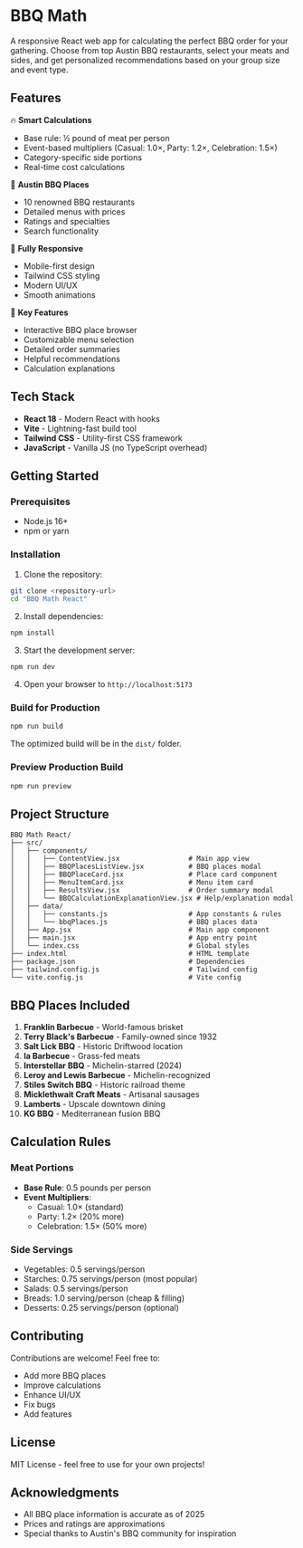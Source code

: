 # BBQ Math

A responsive React web app for calculating the perfect BBQ order for your gathering. Choose from top Austin BBQ restaurants, select your meats and sides, and get personalized recommendations based on your group size and event type.

## Features

🔥 **Smart Calculations**
- Base rule: ½ pound of meat per person
- Event-based multipliers (Casual: 1.0×, Party: 1.2×, Celebration: 1.5×)
- Category-specific side portions
- Real-time cost calculations

🍖 **Austin BBQ Places**
- 10 renowned BBQ restaurants
- Detailed menus with prices
- Ratings and specialties
- Search functionality

📱 **Fully Responsive**
- Mobile-first design
- Tailwind CSS styling
- Modern UI/UX
- Smooth animations

🎯 **Key Features**
- Interactive BBQ place browser
- Customizable menu selection
- Detailed order summaries
- Helpful recommendations
- Calculation explanations

## Tech Stack

- **React 18** - Modern React with hooks
- **Vite** - Lightning-fast build tool
- **Tailwind CSS** - Utility-first CSS framework
- **JavaScript** - Vanilla JS (no TypeScript overhead)

## Getting Started

### Prerequisites

- Node.js 16+ 
- npm or yarn

### Installation

1. Clone the repository:
```bash
git clone <repository-url>
cd "BBQ Math React"
```

2. Install dependencies:
```bash
npm install
```

3. Start the development server:
```bash
npm run dev
```

4. Open your browser to `http://localhost:5173`

### Build for Production

```bash
npm run build
```

The optimized build will be in the `dist/` folder.

### Preview Production Build

```bash
npm run preview
```

## Project Structure

```
BBQ Math React/
├── src/
│   ├── components/
│   │   ├── ContentView.jsx                 # Main app view
│   │   ├── BBQPlacesListView.jsx           # BBQ places modal
│   │   ├── BBQPlaceCard.jsx                # Place card component
│   │   ├── MenuItemCard.jsx                # Menu item card
│   │   ├── ResultsView.jsx                 # Order summary modal
│   │   └── BBQCalculationExplanationView.jsx # Help/explanation modal
│   ├── data/
│   │   ├── constants.js                    # App constants & rules
│   │   └── bbqPlaces.js                    # BBQ places data
│   ├── App.jsx                             # Main app component
│   ├── main.jsx                            # App entry point
│   └── index.css                           # Global styles
├── index.html                              # HTML template
├── package.json                            # Dependencies
├── tailwind.config.js                      # Tailwind config
└── vite.config.js                          # Vite config
```

## BBQ Places Included

1. **Franklin Barbecue** - World-famous brisket
2. **Terry Black's Barbecue** - Family-owned since 1932
3. **Salt Lick BBQ** - Historic Driftwood location
4. **la Barbecue** - Grass-fed meats
5. **Interstellar BBQ** - Michelin-starred (2024)
6. **Leroy and Lewis Barbecue** - Michelin-recognized
7. **Stiles Switch BBQ** - Historic railroad theme
8. **Micklethwait Craft Meats** - Artisanal sausages
9. **Lamberts** - Upscale downtown dining
10. **KG BBQ** - Mediterranean fusion BBQ

## Calculation Rules

### Meat Portions
- **Base Rule**: 0.5 pounds per person
- **Event Multipliers**:
  - Casual: 1.0× (standard)
  - Party: 1.2× (20% more)
  - Celebration: 1.5× (50% more)

### Side Servings
- Vegetables: 0.5 servings/person
- Starches: 0.75 servings/person (most popular)
- Salads: 0.5 servings/person
- Breads: 1.0 serving/person (cheap & filling)
- Desserts: 0.25 servings/person (optional)

## Contributing

Contributions are welcome! Feel free to:
- Add more BBQ places
- Improve calculations
- Enhance UI/UX
- Fix bugs
- Add features

## License

MIT License - feel free to use for your own projects!

## Acknowledgments

- All BBQ place information is accurate as of 2025
- Prices and ratings are approximations
- Special thanks to Austin's BBQ community for inspiration
